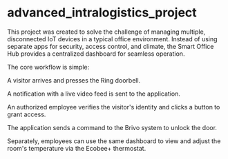 # advanced_intralogistics_project
This project was created to solve the challenge of managing multiple, disconnected IoT devices in a typical office environment. Instead of using separate apps for security, access control, and climate, the Smart Office Hub provides a centralized dashboard for seamless operation.

The core workflow is simple:

A visitor arrives and presses the Ring doorbell.

A notification with a live video feed is sent to the application.

An authorized employee verifies the visitor's identity and clicks a button to grant access.

The application sends a command to the Brivo system to unlock the door.

Separately, employees can use the same dashboard to view and adjust the room's temperature via the Ecobee+ thermostat.
